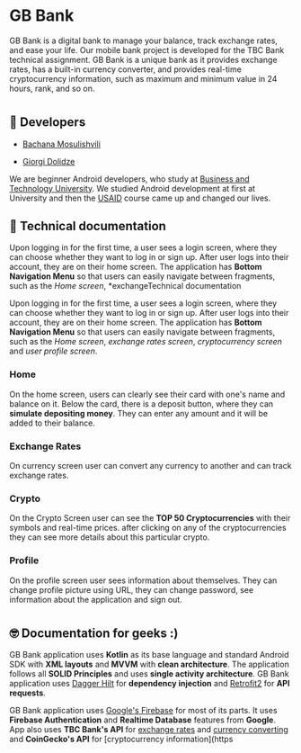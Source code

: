 # GB Bank
GB Bank is a digital bank to manage your balance, track exchange rates,
and ease your life. Our mobile bank project is developed for the TBC Bank
technical assignment. GB Bank is a unique bank as it provides exchange rates,
has a built-in currency converter, and provides real-time cryptocurrency
information, such as maximum and minimum value in 24 hours, rank, and so on.
  #


## 🚀 Developers

- [Bachana Mosulishvili](https://www.github.com/bchmsl)

- [Giorgi Dolidze](https://www.github.com/GiorgiDolidzee)

We are beginner Android developers,
who study at [Business and Technology University](https://btu.edu.ge/). We studied
Android development at first at University and then the
[USAID](https://www.usaid.gov/) course came up and changed our lives. 
 ## 
## 📝 Technical documentation

Upon logging in for the first time, a user sees a login screen,
where they can choose whether they want to log in or sign up.
After user logs into their account, they are on their home screen.
The application has **Bottom Navigation Menu** so that users
can easily navigate between fragments, such as the *Home screen*, *exchangeTechnical documentation

Upon logging in for the first time, a user sees a login screen,
where they can choose whether they want to log in or sign up.
After user logs into their account, they are on their home screen.
The application has **Bottom Navigation Menu** so that users
can easily navigate between fragments, such as the *Home screen*, *exchange rates
screen*, *cryptocurrency screen* and *user profile screen*.

  
### Home
On the home screen, users can clearly see their card with one's name and balance on it.
Below the card, there is a deposit button, where they can **simulate depositing money**. They
can enter any amount and it will be added to their balance.
  

### Exchange Rates
On currency screen user can convert any currency to another and can track exchange rates.
  

### Crypto
On the Crypto Screen user can see the **TOP 50 Cryptocurrencies** with their symbols and real-time prices.
after clicking on any of the cryptocurrencies they can see more details about this particular
crypto.

  
### Profile
On the profile screen user sees information about themselves. They can change profile picture
using URL, they can change password, see information about the application and sign out.
  
# 
## 🤓 Documentation for geeks :)
GB Bank application uses **Kotlin** as its base language and standard Android
SDK with **XML layouts** and **MVVM** with **clean architecture**. The application follows all **SOLID
Principles** and uses **single activity architecture**. GB Bank application uses [Dagger Hilt](https://github.com/google/dagger/tree/master/java/dagger/hilt)
for **dependency injection** and [Retrofit2](https://github.com/square/retrofit) for **API requests**.
  

GB Bank application uses [Google's Firebase](https://firebase.google.com/) for most of its parts.
It uses **Firebase Authentication** and **Realtime Database** features from **Google**.
App also uses **TBC Bank's API** for [exchange rates](https://developers.tbcbank.ge/reference/exchangerates-get-commercial-rates-api) and [currency converting](https://developers.tbcbank.ge/reference/exchangerates-convert-with-commercial-rates-api) and
**CoinGecko's API** for [cryptocurrency information](https
